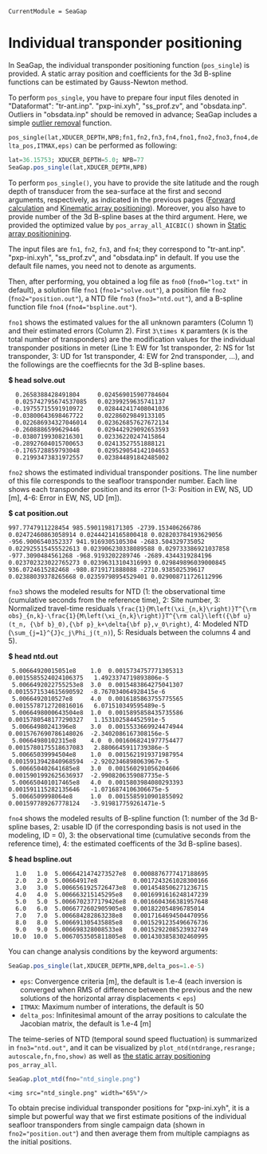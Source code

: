 ```@meta
CurrentModule = SeaGap
```

# Individual transponder positioning

In SeaGap, the individual transponder positioning function (`pos_single`) is provided.
A static array position and coefficients for the 3d B-spline functions can be estimated by Gauss-Newton method.
 
To perform `pos_single`, you have to prepare four input files denoted in "Dataformat": "tr-ant.inp". "pxp-ini.xyh", "ss\_prof.zv", and "obsdata.inp". Outliers in "obsdata.inp" should be removed in advance; SeaGap includes a simple [outlier removal](denoise.md) function. 

`pos_single(lat,XDUCER_DEPTH,NPB;fn1,fn2,fn3,fn4,fno1,fno2,fno3,fno4,delta_pos,ITMAX,eps)` can be performed as following:

```julia
lat=36.15753; XDUCER_DEPTH=5.0; NPB=77
SeaGap.pos_single(lat,XDUCER_DEPTH,NPB)
``` 

To perform `pos_single()`, you have to provide the site latitude and the rough depth of transducer from the sea-surface at the first and second arguments, respectively, as indicated in the previous pages ([Forward calculation](forward.md) and [Kinematic array positioning](tkinematic.md)).
Moreover, you also have to provide number of the 3d B-spline bases at the third argument.
Here, we provided the optimized value by `pos_array_all_AICBIC()` shown in [Static array positionining](tstatic.md).

The input files are `fn1`, `fn2`, `fn3`, and `fn4`; they correspond to "tr-ant.inp". "pxp-ini.xyh", "ss\_prof.zv", and "obsdata.inp" in default.
If you use the default file names, you need not to denote as arguments.

Then, after performing, you obtained a log file as `fno0` (`fno0="log.txt"` in default), a solution file `fno1` (`fno1="solve.out"`), a position file `fno2` (`fno2="position.out"`), a NTD file `fno3` (`fno3="ntd.out"`), and a B-spline function file `fno4` (`fno4="bspline.out"`).

`fno1` shows the estimated values for the all unknown paramters (Column 1) and their estimated errors (Column 2).
First ``3\times K`` paramters (``K`` is the total number of transponders) are the modification values for the individual transponder positions in meter (Line 1: EW for 1st transponder, 2: NS for 1st transponder, 3: UD for 1st transponder, 4: EW for 2nd transponder, ...), and the followings are the coeffiecnts for the 3d B-spline bases.

**$ head solve.out**
```
  0.2658388428491804     0.024569015907784604
  0.025742795674537085   0.02399259635741137
 -0.19755715591910972    0.028442417408041036
 -0.03800643698467722    0.02286029849133105
  0.022686934327046014   0.023626857627672134
 -0.2608886599629446     0.029442929092653593
 -0.03807199308216301    0.02336220247415864
 -0.28927604015700653    0.02413527551888121
 -0.1765728859793048     0.029529054142104653
  0.21993473831972557    0.023844891842485002
```

`fno2` shows the estimated individual transponder positions.
The line number of this file corresponds to the seafloor transponder number.
Each line shows each transponder position and its error (1-3: Position in EW, NS, UD [m], 4-6: Error in EW, NS, UD [m]). 

**$ cat position.out**
```
997.7747911228454 985.5901198171305 -2739.153406266786 0.02472460863058914 0.02444214165800418 0.028203784193629056
-956.9006540352337 941.9169305105304 -2683.504329735052 0.022925515455522613 0.023906230338089588 0.029733386921037858
-977.3090484561268 -968.9193202289746 -2689.4344319284196 0.023702323022765273 0.02396313104316993 0.029849896039000845
936.0724615282468 -980.8719171888088 -2710.938502539617 0.02388039378265668 0.02359798954529401 0.029008711726112996
```

`fno3` shows the modeled results for NTD (1: the observational time (cumulative seconds from the reference time), 2: Site number, 3: Normalized travel-time residuals ``\frac{1}{M\left(\xi_{n,k}\right)}T^{\rm obs}_{n,k}-\frac{1}{M\left(\xi_{n,k}\right)}T^{\rm cal}\left({\bf u}(t_n, {\bf b}_0),{\bf p}_k+\delta{\bf p},v_0\right)``, 4: Modeled NTD (``\sum_{j=1}^{J}c_j\Phi_j(t_n)``), 5: Residuals between the columns 4 and 5).

**$ head ntd.out**
```
 5.00664920015051e8    1.0  0.0015734757771305313  0.0015585524024106375   1.4923374719893806e-5
 5.0066492022755253e8  3.0  0.0015483864275041307  0.0015571534615690592  -8.767034064928415e-6
 5.0066492010527e8     4.0  0.0016185863755775565  0.0015578712720816016   6.071510349595489e-5
 5.0066498000643504e8  1.0  0.0015895858435735586  0.0015780548177290327   1.153102584452591e-5
 5.00664980241396e8    3.0  0.0015533669924474944  0.0015767690786148026  -2.3402086167308156e-5
 5.00664980102315e8    4.0  0.0016068241977754477  0.0015780175518637083   2.8806645911739386e-5
 5.00665039994504e8    1.0  0.0015621919371987954  0.0015913942840968594  -2.9202346898063967e-5
 5.006650402641685e8   3.0  0.001560291056204606   0.0015901992625636937  -2.9908206359087735e-5
 5.006650401017465e8   4.0  0.0015803984080293393  0.001591115282135646   -1.0716874106306675e-5
 5.0066509998064e8     1.0  0.0015585910901855092  0.001597789267778124   -3.919817759261471e-5
```

`fno4` shows the modeled results of B-spline function (1: number of the 3d B-spline bases, 2: usable ID (if the corresponding basis is not used in the modeling, ID = 0), 3: the observational time (cumulative seconds from the reference time), 4: the estimated coefficents of the 3d B-spline bases).

**$ head bspline.out**
```
  1.0   1.0  5.0066421474273527e8  0.0008876777417188695
  2.0   2.0  5.00664917e8          0.0017243261028300166
  3.0   3.0  5.0066561925726473e8  0.0014548506271236715
  4.0   4.0  5.006663215145295e8   0.0016991616248147239
  5.0   5.0  5.0066702377179426e8  0.0016604366381957648
  6.0   6.0  5.0066772602905905e8  0.001822054896785014
  7.0   7.0  5.006684282863238e8   0.0017164694504470956
  8.0   8.0  5.006691305435885e8   0.0015291235496676736
  9.0   9.0  5.006698328008533e8   0.0015292208523932749
 10.0  10.0  5.0067053505811805e8  0.0014303858302460995
```

You can change analysis conditions by the keyword arguments:
```julia
SeaGap.pos_single(lat,XDUCER_DEPTH,NPB,delta_pos=1.e-5)
```
* `eps`: Convergence criteria [m], the default is 1.e-4 (each inversion is converged when RMS of difference between the previous and the new solutions of the horizontal array displacements < `eps`)
* `ITMAX`: Maximum number of interations, the default is 50
* `delta_pos`: Infinitesimal amount of the array positions to calculate the Jacobian matrix, the default is 1.e-4 [m] 

The teime-series of NTD (temporal sound speed fluctuation) is summarized in `fno3="ntd.out"`, and it can be visualized by `plot_ntd(ntdrange,resrange; autoscale,fn,fno,show)` as well as [the static array positioning](tstatic.md) `pos_array_all`.

```julia
SeaGap.plot_ntd(fno="ntd_single.png")
```

```@raw html
<img src="ntd_single.png" width="65%"/>
```

To obtain precise individual transponder positions for "pxp-ini.xyh", it is a simple but powerful way that we first estimate positions of the individual seafloor transponders from single campaign data (shown in `fno2="position.out"`) and then average them from multiple campiagns as the initial positions.

